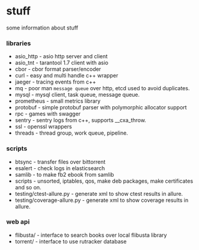# stuff

some information about stuff

### libraries
- asio_http - asio http server and client
- asio_tnt - tarantool 1.7 client with asio
- cbor - cbor format parser/encoder
- curl - easy and multi handle c++ wrapper
- jaeger - tracing events from c++
- mq - poor man `message queue` over http, etcd used to avoid duplicates.
- mysql - mysql client, task queue, message queue.
- prometheus - small metrics library
- protobuf - simple protobuf parser with polymorphic allocator support
- rpc - games with swagger
- sentry - sentry logs from c++, supports __cxa_throw.
- ssl - openssl wrappers
- threads - thread group, work queue, pipeline.

### scripts
- btsync  - transfer files over bittorrent
- esalert - check logs in elasticsearch
- samlib  - to make fb2 ebook from samlib
- scripts - unsorted, iptables, qos, make deb packages, make certificates and so on.
- testing/ctest-allure.py - generate xml to show ctest results in allure.
- testing/coverage-allure.py - generate xml to show coverage results in allure.

### web api
- flibusta/ - interface to search books over local flibusta library
- torrent/ - interface to use rutracker database
